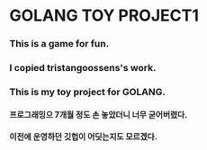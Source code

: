 # GOLANG TOY PROJECT1 <br/>
### This is a game for fun.<br/>
### I copied tristangoossens's work.<br/>
### This is my toy project for GOLANG.
#### 프로그래밍으 7개월 정도 손 놓았더니 너무 굳어버렸다. 
#### 이전에 운영하던 깃헙이 어딧는지도 모르겠다.
